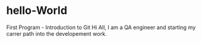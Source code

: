 # hello-World
First Program - Introduction to Git
Hi All,
I am a QA engineer and starting my carrer path into the developement work. 
